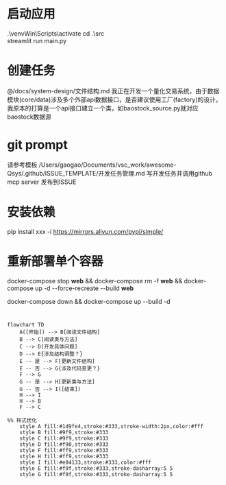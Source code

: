 # 启动应用
.\venvWin\Scripts\activate
cd .\src\
streamlit run main.py


# 创建任务
@/docs/system-design/文件结构.md 我正在开发一个量化交易系统，由于数据模块(core/data)涉及多个外部api数据接口，是否建议使用工厂(factory)的设计，我原本的打算是一个api接口建立一个类，如baostock_source.py就对应baostock数据源

# git prompt
请参考模板 /Users/gaogao/Documents/vsc_work/awesome-Qsys/.github/ISSUE_TEMPLATE/开发任务管理.md 写开发任务并调用github mcp server 发布到ISSUE




# 安装依赖
pip install xxx -i https://mirrors.aliyun.com/pypi/simple/



# 重新部署单个容器
docker-compose stop **web** && docker-compose rm -f **web** && docker-compose up -d --force-recreate --build **web**

docker-compose down && docker-compose up --build  -d

# 
```mermaid
flowchart TD
    A([开始]) --> B[阅读文件结构]
    B --> C[阅读类与方法]
    C --> D[开发具体问题]
    D --> E{涉及结构调整？}
    E -- 是 --> F[更新文件结构]
    E -- 否 --> G{涉及代码变更？}
    F --> G
    G -- 是 --> H[更新类与方法]
    G -- 否 --> I([结束])
    H --> I
    H --> B
    F --> C

%% 样式优化
    style A fill:#1d9fe4,stroke:#333,stroke-width:2px,color:#fff
    style B fill:#9f9,stroke:#333
    style C fill:#9f9,stroke:#333
    style D fill:#f90,stroke:#333
    style F fill:#ff9,stroke:#333
    style H fill:#ff9,stroke:#333
    style I fill:#e84133,stroke:#333,color:#fff
    style E fill:#f9f,stroke:#333,stroke-dasharray:5 5
    style G fill:#f9f,stroke:#333,stroke-dasharray:5 5
```
